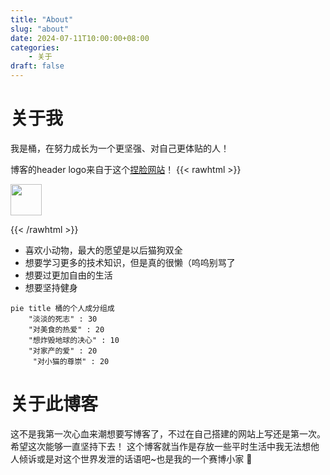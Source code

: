 ```yaml
---
title: "About"
slug: "about"
date: 2024-07-11T10:00:00+08:00
categories: 
    - 关于
draft: false
---
```


# 关于我

我是桶，在努力成长为一个更坚强、对自己更体贴的人！

博客的header logo来自于这个[捏脸网站](https://www.neka.cc/composer/11809)！
{{< rawhtml >}}  

<img src="https://cdn.discordapp.com/emojis/652089525622931456.gif?size=128" width=50 >

{{< /rawhtml >}}
* 喜欢小动物，最大的愿望是以后猫狗双全
* 想要学习更多的技术知识，但是真的很懒（呜呜别骂了
* 想要过更加自由的生活
* 想要坚持健身
```mermaid
pie title 桶的个人成分组成
    "淡淡的死志" : 30
    "对美食的热爱" : 20
    "想炸毁地球的决心" : 10
    "对家产的爱" : 20
     "对小猫的尊崇" : 20
```



# 关于此博客

这不是我第一次心血来潮想要写博客了，不过在自己搭建的网站上写还是第一次。希望这次能够一直坚持下去！
这个博客就当作是存放一些平时生活中我无法想他人倾诉或是对这个世界发泄的话语吧~也是我的一个赛博小家 :wave:
